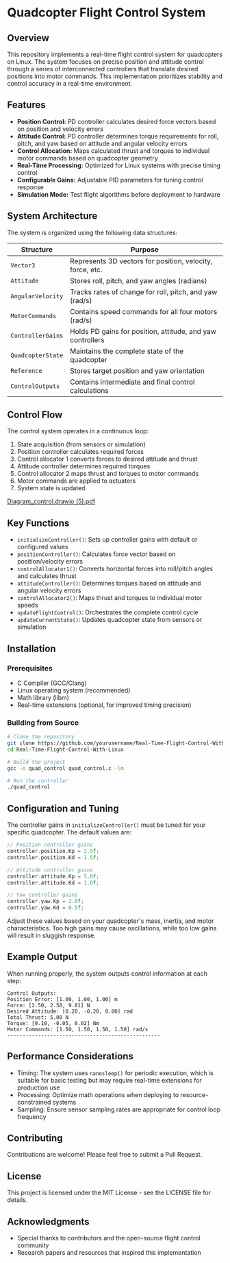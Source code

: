 # Quadcopter Flight Control System

## Overview

This repository implements a real-time flight control system for quadcopters on Linux. The system focuses on precise position and attitude control through a series of interconnected controllers that translate desired positions into motor commands. This implementation prioritizes stability and control accuracy in a real-time environment.

## Features

* **Position Control:** PD controller calculates desired force vectors based on position and velocity errors
* **Attitude Control:** PD controller determines torque requirements for roll, pitch, and yaw based on attitude and angular velocity errors
* **Control Allocation:** Maps calculated thrust and torques to individual motor commands based on quadcopter geometry
* **Real-Time Processing:** Optimized for Linux systems with precise timing control
* **Configurable Gains:** Adjustable PID parameters for tuning control response
* **Simulation Mode:** Test flight algorithms before deployment to hardware

## System Architecture

The system is organized using the following data structures:

| Structure | Purpose |
|-----------|---------|
| `Vector3` | Represents 3D vectors for position, velocity, force, etc. |
| `Attitude` | Stores roll, pitch, and yaw angles (radians) |
| `AngularVelocity` | Tracks rates of change for roll, pitch, and yaw (rad/s) |
| `MotorCommands` | Contains speed commands for all four motors (rad/s) |
| `ControllerGains` | Holds PD gains for position, attitude, and yaw controllers |
| `QuadcopterState` | Maintains the complete state of the quadcopter |
| `Reference` | Stores target position and yaw orientation |
| `ControlOutputs` | Contains intermediate and final control calculations |

## Control Flow

The control system operates in a continuous loop:

1. State acquisition (from sensors or simulation)
2. Position controller calculates required forces
3. Control allocator 1 converts forces to desired attitude and thrust
4. Attitude controller determines required torques
5. Control allocator 2 maps thrust and torques to motor commands
6. Motor commands are applied to actuators
7. System state is updated

[Diagram_control.drawio (5).pdf](https://github.com/user-attachments/files/19633628/Diagram_control.drawio.5.pdf)

## Key Functions

* `initializeController()`: Sets up controller gains with default or configured values
* `positionController()`: Calculates force vector based on position/velocity errors
* `controlAllocator1()`: Converts horizontal forces into roll/pitch angles and calculates thrust
* `attitudeController()`: Determines torques based on attitude and angular velocity errors
* `controlAllocator2()`: Maps thrust and torques to individual motor speeds
* `updateFlightControl()`: Orchestrates the complete control cycle
* `updateCurrentState()`: Updates quadcopter state from sensors or simulation

## Installation

### Prerequisites

* C Compiler (GCC/Clang)
* Linux operating system (recommended)
* Math library (libm)
* Real-time extensions (optional, for improved timing precision)

### Building from Source

```bash
# Clone the repository
git clone https://github.com/yourusername/Real-Time-Flight-Control-With-Linux.git
cd Real-Time-Flight-Control-With-Linux

# Build the project
gcc -o quad_control quad_control.c -lm

# Run the controller
./quad_control
```

## Configuration and Tuning

The controller gains in `initializeController()` must be tuned for your specific quadcopter. The default values are:

```c
// Position controller gains
controller.position.Kp = 2.5f;
controller.position.Kd = 1.5f;

// Attitude controller gains
controller.attitude.Kp = 5.0f;
controller.attitude.Kd = 1.0f;

// Yaw controller gains
controller.yaw.Kp = 2.0f;
controller.yaw.Kd = 0.5f;
```

Adjust these values based on your quadcopter's mass, inertia, and motor characteristics. Too high gains may cause oscillations, while too low gains will result in sluggish response.

## Example Output

When running properly, the system outputs control information at each step:

```
Control Outputs:
Position Error: [1.00, 1.00, 1.00] m
Force: [2.50, 2.50, 9.81] N
Desired Attitude: [0.20, -0.20, 0.00] rad
Total Thrust: 5.00 N
Torque: [0.10, -0.05, 0.02] Nm
Motor Commands: [1.50, 1.50, 1.50, 1.50] rad/s
--------------------------------------------------
```

## Performance Considerations

* Timing: The system uses `nanosleep()` for periodic execution, which is suitable for basic testing but may require real-time extensions for production use
* Processing: Optimize math operations when deploying to resource-constrained systems
* Sampling: Ensure sensor sampling rates are appropriate for control loop frequency

## Contributing

Contributions are welcome! Please feel free to submit a Pull Request.

## License

This project is licensed under the MIT License - see the LICENSE file for details.

## Acknowledgments

* Special thanks to contributors and the open-source flight control community
* Research papers and resources that inspired this implementation
